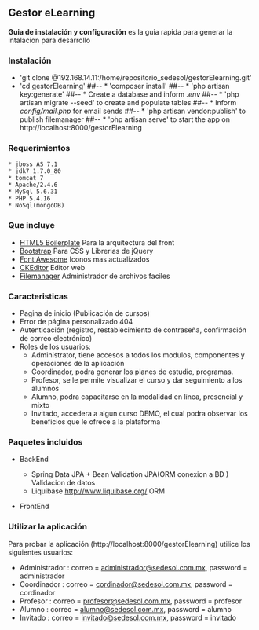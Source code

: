 ## Gestor eLearning ##

**Guia de instalación y configuración** es la guia rapida para generar la intalacion para desarrollo

### Instalación ###

* 'git clone <usuario>@192.168.14.11:/home/repositorio_sedesol/gestorElearning.git'
* 'cd gestorElearning'
##-- * 'composer install'
##-- * 'php artisan key:generate'
##-- * Create a database and inform *.env*
##-- * 'php artisan migrate --seed' to create and populate tables
##-- * Inform *config/mail.php* for email sends
##-- * 'php artisan vendor:publish' to publish filemanager
##-- * 'php artisan serve' to start the app on http://localhost:8000/gestorElearning

### Requerimientos ###
	* jboss AS 7.1
	* jdk7 1.7.0_80
	* tomcat 7
	* Apache/2.4.6
	* MySql 5.6.31
	* PHP 5.4.16
	* NoSql(mongoDB)


### Que incluye ###

* [HTML5 Boilerplate](http://html5boilerplate.com) Para la arquitectura del front
* [Bootstrap](http://getbootstrap.com) Para CSS y Librerias de jQuery
* [Font Awesome](http://fortawesome.github.io/Font-Awesome) Iconos mas actualizados
* [CKEditor](http://ckeditor.com) Editor web
* [Filemanager](https://github.com/simogeo/Filemanager) Administrador de archivos faciles

### Caracteristicas ###

* Pagina de inicio (Publicación de cursos)
* Error de página personalizado 404
* Autenticación (registro, restablecimiento de contraseña, confirmación de correo electrónico)
* Roles de los usuarios: 
	- Administrator, tiene accesos a todos los modulos, componentes y operaciones de la aplicación
	- Coordinador, podra generar los planes de estudio, programas.
	- Profesor, se le permite visualizar el curso y dar seguimiento a los alumnos
	- Alumno, podra capacitarse en la modalidad en linea, presencial y mixto
	- Invitado, accedera a algun curso DEMO, el cual podra observar los beneficios que le ofrece a la plataforma 

### Paquetes incluidos ###

- BackEnd
	* Spring Data JPA + Bean Validation    JPA(ORM conexion a BD )		Validacion de datos
	* Liquibase	http://www.liquibase.org/	ORM

- FrontEnd
	

### Utilizar la aplicación ###

Para probar la aplicación (http://localhost:8000/gestorElearning) utilice los siguientes usuarios:

* Administrador : correo = administrador@sedesol.com.mx, password = administrador
* Coordinador : correo = cordinador@sedesol.com.mx, password = cordinador
* Profesor : correo = profesor@sedesol.com.mx, password = profesor
* Alumno : correo = alumno@sedesol.com.mx, password = alumno
* Invitado : correo = invitado@sedesol.com.mx, password = invitado


